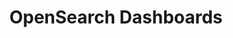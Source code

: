 ---
role: ui
title: OpenSearch Dashboards
artifact_id: opensearch-dashboards
architecture: x64
platform: linux
type: rpm
artifact_url: https://artifacts.opensearch.org/releases/bundle/opensearch-dashboards/1.3.14/opensearch-dashboards-1.3.14-linux-x64.rpm
version: 1.3.14
category: opensearch-dashboards
slug: opensearch-dashboards-1.3.14-linux-x64-rpm
signature: https://artifacts.opensearch.org/releases/bundle/opensearch-dashboards/1.3.14/opensearch-dashboards-1.3.14-linux-x64.rpm.sig
guide: https://opensearch.org/docs/latest/opensearch/install/rpm
---